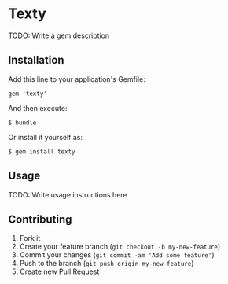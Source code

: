 # Texty

TODO: Write a gem description

## Installation

Add this line to your application's Gemfile:

    gem 'texty'

And then execute:

    $ bundle

Or install it yourself as:

    $ gem install texty

## Usage

TODO: Write usage instructions here

## Contributing

1. Fork it
2. Create your feature branch (`git checkout -b my-new-feature`)
3. Commit your changes (`git commit -am 'Add some feature'`)
4. Push to the branch (`git push origin my-new-feature`)
5. Create new Pull Request
